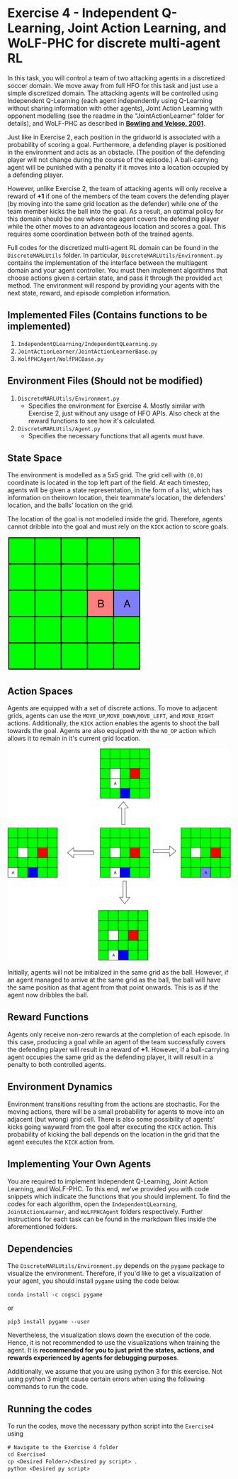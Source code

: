 # Exercise 4 - Independent Q-Learning, Joint Action Learning, and WoLF-PHC for discrete multi-agent RL

In this task, you will control a team of two attacking agents in a discretized soccer domain. We move away from full HFO for this task and just use a simple discretized domain. The attacking agents will be controlled using Independent Q-Learning (each agent independently using Q-Learning without sharing information with other agents), Joint Action Learning with opponent modelling (see the readme in the "JointActionLearner" folder for details), and WoLF-PHC as described in [**Bowling and Veloso, 2001**](http://www.cs.cmu.edu/~mmv/papers/01ijcai-mike.pdf). 

Just like in Exercise 2, each position in the gridworld is associated with a probability of scoring a goal. Furthermore, a defending player is positioned in the environment and acts as an obstacle. (The position of the defending player will not change during the course of the episode.) A ball-carrying agent will be punished with a penalty if it moves into a location occupied by a defending player.

However, unlike Exercise 2, the team of attacking agents will only receive a reward of **+1** if one of the members of the team covers the defending player (by moving into the same grid location as the defender) while one of the team member kicks the ball into the goal. As a result, an optimal policy for this domain should be one where one agent covers the defending player while the other moves to an advantageous location and scores a goal. This requires some coordination between both of the trained agents.

Full codes for the discretized multi-agent RL domain can be found in the `DiscreteMARLUtils` folder. In particular, `DiscreteMARLUtils/Environment.py` contains the implementation of the interface between the multiagent domain and your agent controller. You must then implement algorithms that choose actions given a certain state, and pass it through the provided `act` method. The environment will respond by providing your agents with the next state, reward, and episode completion information. 

## Implemented Files (**Contains functions to be implemented**)
1. `IndependentQLearning/IndependentQLearning.py`
2. `JointActionLearner/JointActionLearnerBase.py`
3. `WolfPHCAgent/WolfPHCBase.py`

## Environment Files (**Should not be modified**)
1. `DiscreteMARLUtils/Environment.py`
   - Specifies the environment for Exercise 4. Mostly similar with Exercise 2, just without any usage of HFO APIs. Also check at the reward functions to see how it's calculated.
2. `DiscreteMARLUtils/Agent.py`
   - Specifies the necessary functions that all agents must have.

## State Space
The environment is modelled as a 5x5 grid. The grid cell with `(0,0)` coordinate is located in the top left part of the field. At each timestep, agents will be given a state representation, in the form of a list, which has information on theirown location, their teammate's location, the defenders' location, and the balls' location on the grid. 

The location of the goal is not modelled inside the grid. Therefore, agents cannot dribble into the goal and must rely on the `KICK` action to score goals. 

![Visualization of States](images/KickAndBlock.png?raw=true)
## Action Spaces
Agents are equipped with a set of discrete actions. To move to adjacent grids, agents can use the `MOVE_UP`,`MOVE_DOWN`,`MOVE_LEFT`, and `MOVE_RIGHT` actions. Additionally, the `KICK` action enables the agents to shoot the ball towards the goal. Agents are also equipped with the `NO_OP` action which allows it to remain in it's current grid location.

![Visualization of MOVE Actions](images/MoveActions.png?raw=true)

Initially, agents will not be initialized in the same grid as the ball. However, if an agent managed to arrive at the same grid as the ball, the ball will have the same position as that agent from that point onwards. This is as if the agent now dribbles the ball.

## Reward Functions
Agents only receive non-zero rewards at the completion of each episode. In this case, producing a goal while an agent of the team successfully covers the defending player will result in a reward of **+1**. However, if a ball-carrying agent occupies the same grid as the defending player, it will result in a penalty to both controlled agents.

## Environment Dynamics
Environment transitions resulting from the actions are stochastic. For the moving actions, there will be a small probability for agents to move into an adjacent (but wrong) grid cell. There is also some possibility of agents' kicks going wayward from the goal after executing the `KICK` action. This probability of kicking the ball depends on the location in the grid that the agent executes the `KICK` action from.

## Implementing Your Own Agents
You are required to implement Independent Q-Learning, Joint Action Learning, and WoLF-PHC. To this end, we've provided you with code snippets which indicate the functions that you should implement. To find the codes for each algorithm, open the `IndependentQLearning`, `JointActionLearner`, and `WoLFPHCAgent` folders respectively. Further instructions for each task can be found in the markdown files inside the aforementioned folders.

## Dependencies
The `DiscreteMARLUtils/Environment.py` depends on the `pygame` package to visualize the environment. Therefore, if you'd like to get a visualization of your agent, you should install `pygame` using the code below. 
```
conda install -c cogsci pygame
```

or

```
pip3 install pygame --user
```

Nevertheless, the visualization slows down the execution of the code. Hence, it is not recommended to use the visualizations when training the agent. It is **recommended for you to just print the states, actions, and rewards experienced by agents for debugging purposes**. 

Additionally, we assume that you are using python 3 for this exercise. Not using python 3 might cause certain errors when using the following commands to run the code.

## Running the codes
To run the codes, move the necessary python script into the `Exercise4` using
```
# Navigate to the Exercise 4 folder 
cd Exercise4
cp <Desired Folder>/<Desired py script> .
python <Desired py script>
```

